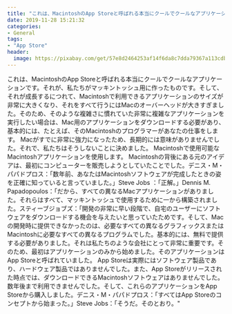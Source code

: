 ```yaml
---
title: "これは、MacintoshのApp Storeと呼ばれる本当にクールでクールなアプリケーションです。"
date: 2019-11-28 15:21:32
categories:
- General
tags:
- "App Store"
header:
  image: https://pixabay.com/get/57e8d2464253af14f6da8c7dda79367a113cdbe25b526c4870287fdd954ccd5fbf_1280.jpg
---
```


これは、MacintoshのApp Storeと呼ばれる本当にクールでクールなアプリケーションです。それが、私たちがマッキントッシュ用に作ったものです。そして、それが成長するにつれて、Macintoshで利用できるアプリケーションのサイズが非常に大きくなり、それをすべて行うにはMacのオーバーヘッドが大きすぎました。そのため、そのような複雑さに慣れていた非常に複雑なアプリケーションを実行したい場合は、Mac用のアプリケーションをダウンロードする必要があり、基本的には、たとえば、そのMacintoshのプログラマーがあなたの仕事をします。 Macがすでに非常に強力になったため、長期的には意味がありませんでした。それで、私たちはそうしないことに決めました。 Macintoshで使用可能なMacintoshアプリケーションを使用します。 Macintoshの背後にある元のアイデアは、最初にコンピューターを販売しようとしていたことでした。デニス・M・パパドプロス：「数年前、あなたはMacintoshソフトウェアが完成したときの姿を正確に知っていると言っていました。」Steve Jobs ：「正解。」Dennis M. Papadopoulos：「だから、すべての異なるMacアプリケーションがありました。それらはすべて、マッキントッシュで使用するために一から構築されました。スティーブジョブズ：「開発の非常に早い段階で、自宅のユーザーにソフトウェアをダウンロードする機会を与えたいと思っていたためです。そして、Macの開発時に提供できなかったのは、必要なすべての異なるグラフィックスまたはMacintoshに必要なすべての異なるプログラムでした。基本的には、無料で提供する必要がありました。それは私たちのような会社にとって非常に重要です。そのため、最初はアプリケーションのみから始めました。そのアプリケーションはApp Storeと呼ばれていました。 App Storeは実際にはソフトウェア製品であり、ハードウェア製品ではありませんでした。また、App Storeがリリースされた時点では、ダウンロードできるMacintoshソフトウェアはありませんでした。数年後まで利用できませんでした。そして、これらのアプリケーションをApp Storeから購入しました。デニス・M・パパドプロス：「すべてはApp Storeのコンセプトから始まった。」Steve Jobs：「そうだ。そのとおり。&quot;
